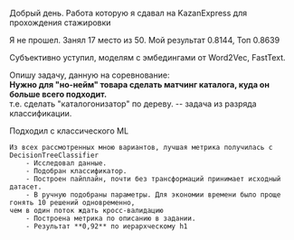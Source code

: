 Добрый день. Работа которую я сдавал на KazanExpress для прохождения стажировки   

Я не прошел. Занял 17 место из 50. Мой результат 0.8144, Топ 0.8639

Субъективно уступил, моделям с эмбедингами от Word2Vec, FastText.   

Опишу задачу, данную на соревнование:  
**Нужно для "но-нейм" товара сделать матчинг каталога, куда он больше всего подходит.**  
т.е. сделать "каталогонизатор" по дереву. -- задача из разряда классификации.

Подходил с классического ML

```
Из всех рассмотренных мною вариантов, лучшая метрика получилась c DecisionTreeClassifier 
    - Исследовал данные.
    - Подобран классификатор.
    - Построен пайплайн, почти без трансформаций принимает исходный датасет.
    - В ручную подобраны параметры. Для экономии времени было проще гонять 10 решений одновременно, 
чем в один поток ждать кросс-валидацию
    - Построена метрика по описанию в задании.
    - Результат **0,92** по иерархческому h1
```
